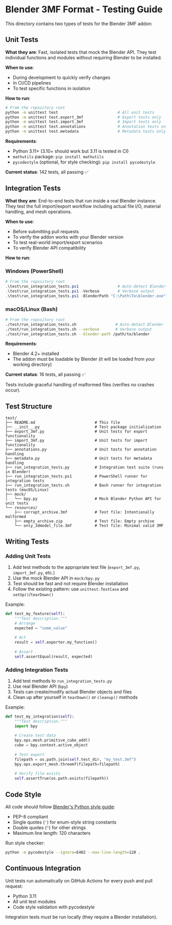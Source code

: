 # Blender 3MF Format - Testing Guide

This directory contains two types of tests for the Blender 3MF addon:

## Unit Tests

**What they are**: Fast, isolated tests that mock the Blender API. They test individual functions and modules without requiring Blender to be installed.

**When to use**: 
- During development to quickly verify changes
- In CI/CD pipelines
- To test specific functions in isolation

**How to run**:
```bash
# From the repository root
python -m unittest test                          # All unit tests
python -m unittest test.export_3mf               # Export tests only
python -m unittest test.import_3mf               # Import tests only
python -m unittest test.annotations              # Annotation tests only
python -m unittest test.metadata                 # Metadata tests only
```

**Requirements**:
- Python 3.11+ (3.10+ should work but 3.11 is tested in CI)
- `mathutils` package: `pip install mathutils`
- `pycodestyle` (optional, for style checking): `pip install pycodestyle`

**Current status**: 142 tests, all passing ✅

## Integration Tests

**What they are**: End-to-end tests that run inside a real Blender instance. They test the full import/export workflow including actual file I/O, material handling, and mesh operations.

**When to use**:
- Before submitting pull requests
- To verify the addon works with your Blender version
- To test real-world import/export scenarios
- To verify Blender API compatibility

**How to run**:

### Windows (PowerShell)
```powershell
# From the repository root
.\test\run_integration_tests.ps1                 # Auto-detect Blender
.\test\run_integration_tests.ps1 -Verbose        # Verbose output
.\test\run_integration_tests.ps1 -BlenderPath "C:\Path\To\blender.exe"
```

### macOS/Linux (Bash)
```bash
# From the repository root
./test/run_integration_tests.sh                 # Auto-detect Blender
./test/run_integration_tests.sh --verbose       # Verbose output
./test/run_integration_tests.sh --blender-path /path/to/blender
```

**Requirements**:
- Blender 4.2+ installed
- The addon must be loadable by Blender (it will be loaded from your working directory)

**Current status**: 16 tests, all passing ✅

Tests include graceful handling of malformed files (verifies no crashes occur).

## Test Structure

```
test/
├── README.md                          # This file
├── __init__.py                        # Test package initialization
├── export_3mf.py                      # Unit tests for export functionality
├── import_3mf.py                      # Unit tests for import functionality
├── annotations.py                     # Unit tests for annotation handling
├── metadata.py                        # Unit tests for metadata handling
├── run_integration_tests.py           # Integration test suite (runs in Blender)
├── run_integration_tests.ps1          # PowerShell runner for integration tests
├── run_integration_tests.sh           # Bash runner for integration tests (macOS/Linux)
├── mock/
│   └── bpy.py                         # Mock Blender Python API for unit tests
└── resources/
    ├── corrupt_archive.3mf            # Test file: Intentionally malformed
    ├── empty_archive.zip              # Test file: Empty archive
    └── only_3dmodel_file.3mf          # Test file: Minimal valid 3MF

```

## Writing Tests

### Adding Unit Tests

1. Add test methods to the appropriate test file (`export_3mf.py`, `import_3mf.py`, etc.)
2. Use the mock Blender API in `mock/bpy.py` 
3. Test should be fast and not require Blender installation
4. Follow the existing pattern: use `unittest.TestCase` and `setUp()`/`tearDown()`

Example:
```python
def test_my_feature(self):
    """Test description."""
    # Arrange
    expected = "some_value"
    
    # Act
    result = self.exporter.my_function()
    
    # Assert
    self.assertEqual(result, expected)
```

### Adding Integration Tests

1. Add test methods to `run_integration_tests.py`
2. Use real Blender API (`bpy`)
3. Tests can create/modify actual Blender objects and files
4. Clean up after yourself in `tearDown()` or `cleanup()` methods

Example:
```python
def test_my_integration(self):
    """Test description."""
    import bpy
    
    # Create test data
    bpy.ops.mesh.primitive_cube_add()
    cube = bpy.context.active_object
    
    # Test export
    filepath = os.path.join(self.test_dir, "my_test.3mf")
    bpy.ops.export_mesh.threemf(filepath=filepath)
    
    # Verify file exists
    self.assertTrue(os.path.exists(filepath))
```

## Code Style

All code should follow [Blender's Python style guide](https://wiki.blender.org/wiki/Style_Guide/Python):
- PEP-8 compliant
- Single quotes (`'`) for enum-style string constants
- Double quotes (`"`) for other strings
- Maximum line length: 120 characters

Run style checker:
```bash
python -m pycodestyle --ignore=E402 --max-line-length=120 .
```

## Continuous Integration

Unit tests run automatically on GitHub Actions for every push and pull request:
- Python 3.11
- All unit test modules
- Code style validation with pycodestyle

Integration tests must be run locally (they require a Blender installation).
